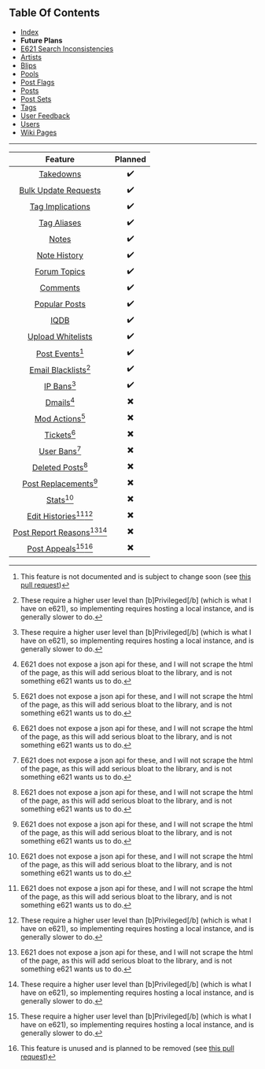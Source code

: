 ## Table Of Contents
- [Index](README.md)
- **Future Plans**
- [E621 Search Inconsistencies](E621SearchInconsistencies.md)
- [Artists](Artists.md)
- [Blips](Blips.md)
- [Pools](Pools.md)
- [Post Flags](PostFlags.md)
- [Posts](Posts.md)
- [Post Sets](PostSets.md)
- [Tags](Tags.md)
- [User Feedback](UserFeedback.md)
- [Users](Users.md)
- [Wiki Pages](WikiPages.md)

<hr>

|                               Feature                               | Planned |
|:-------------------------------------------------------------------:|:-------:|
|               [Takedowns](https://e621.net/takedowns)               |    ✔️    |
|    [Bulk Update Requests](https://e621.net/bulk_update_requests)    |    ✔️    |
|        [Tag Implications](https://e621.net/tag_implications)        |    ✔️    |
|             [Tag Aliases](https://e621.net/tag_aliases)             |    ✔️    |
|                   [Notes](https://e621.net/notes)                   |    ✔️    |
|            [Note History](https://e621.net/note_versions)           |    ✔️    |
|            [Forum Topics](https://e621.net/forum_topics)            |    ✔️    |
|                [Comments](https://e621.net/comments)                |    ✔️    |
|       [Popular Posts](https://e621.net/explore/posts/popular)       |    ✔️    |
|                [IQDB](https://e621.net/iqdb_queries)                |    ✔️    |
|       [Upload Whitelists](https://e621.net/upload_whitelists)       |    ✔️    |
|       [Post Events](https://e621.net/posts/2907536/events)[^3]      |    ✔️    |
|      [Email Blacklists](https://e621.net/email_blacklists)[^2]      |    ✔️    |
|               [IP Bans](https://e621.net/ip_bans)[^2]               |    ✔️    |
|                [Dmails](https://e621.net/dmails)[^1]                |    ✖️    |
|           [Mod Actions](https://e621.net/mod_actions)[^1]           |    ✖️    |
|               [Tickets](https://e621.net/tickets)[^1]               |    ✖️    |
|                [User Bans](https://e621.net/bans)[^1]               |    ✖️    |
|         [Deleted Posts](https://e621.net/deleted_posts)[^1]         |    ✖️    |
|     [Post Replacements](https://e621.net/post_replacements)[^1]     |    ✖️    |
|                 [Stats](https://e621.net/stats)[^1]                 |    ✖️    |
|      [Edit Histories](https://e621.net/edit_histories)[^1][^2]      |    ✖️    |
| [Post Report Reasons](https://e621.net/post_report_reasons)[^1][^2] |    ✖️    |
|        [Post Appeals](https://e621.net/post_appeals)[^2][^4]        |    ✖️    |

[^1]: E621 does not expose a json api for these, and I will not scrape the html of the page, as this will add serious bloat to the library, and is not something e621 wants us to do.
[^2]: These require a higher user level than [b]Privileged[/b] (which is what I have on e621), so implementing requires hosting a local instance, and is generally slower to do.
[^3]: This feature is not documented and is subject to change soon (see [this pull request](https://github.com/zwagoth/e621ng/issues/346))
[^4]: This feature is unused and is planned to be removed (see [this pull request](https://github.com/zwagoth/e621ng/pull/357))
